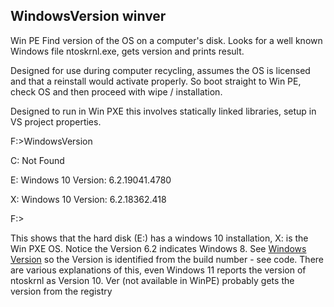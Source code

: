 ## WindowsVersion winver

Win PE Find version of the OS on a computer's disk. Looks for a well known Windows file ntoskrnl.exe, gets version and prints result.

Designed for use during computer recycling, assumes the OS is licensed and that a reinstall would activate properly. So boot straight to Win PE, check OS and then proceed with wipe / installation.

Designed to run in Win PXE this involves statically linked libraries, setup in VS project properties.


F:>WindowsVersion

C: Not Found

E: Windows 10 Version: 6.2.19041.4780 

X: Windows 10 Version: 6.2.18362.418 

F:>

This shows that the hard disk (E:) has a windows 10 installation, X: is the Win PXE OS. Notice the Version 6.2 indicates Windows 8. See [Windows Version](https://en.wikipedia.org/wiki/List_of_Microsoft_Windows_versions) so the Version is identified from the build number - see code. There are various explanations of this, even Windows 11 reports the version of ntoskrnl as Version 10. Ver (not available in WinPE) probably gets the version from the registry

